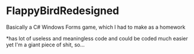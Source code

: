 # FlappyBirdRedesigned
Basically a C# Windows Forms game, which I had to make as a homework

*has lot of useless and meaningless code and could be coded much easier yet I'm a giant piece of shit, so...
